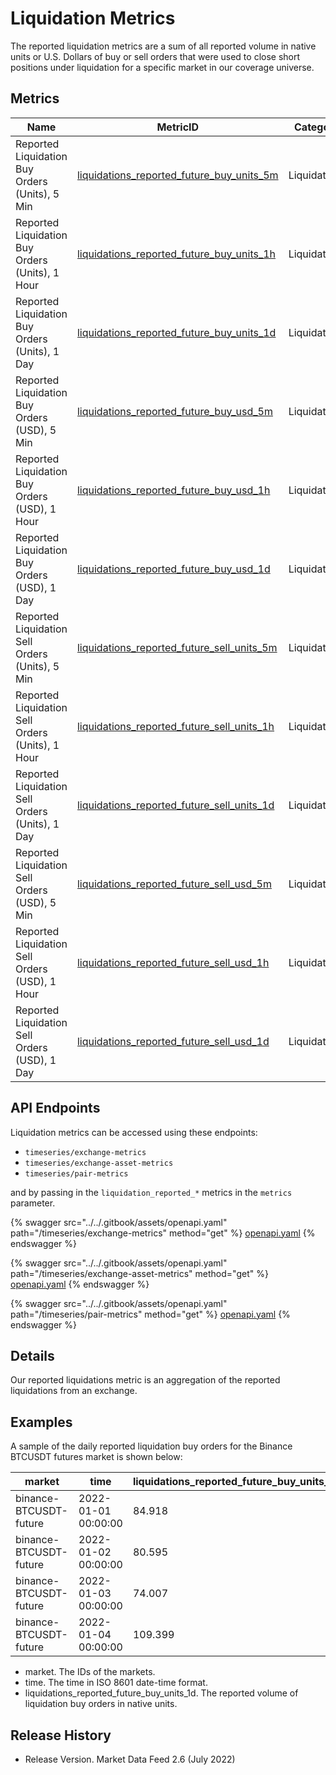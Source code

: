 # Liquidation Metrics

The reported liquidation metrics are a sum of all reported volume in native units or U.S. Dollars of buy or sell orders that were used to close short positions under liquidation for a specific market in our coverage universe.

## Metrics

<table><thead><tr><th width="197">Name</th><th width="355">MetricID</th><th width="134">Category</th><th>Subcategory</th><th>Type</th><th>Unit</th><th>Interval</th></tr></thead><tbody><tr><td>Reported Liquidation Buy Orders (Units), 5 Min</td><td><a href="https://coverage.coinmetrics.io/search-results?query=liquidations_reported_future_buy_units_5m">liquidations_reported_future_buy_units_5m</a></td><td>Liquidations</td><td>Futures</td><td>Sum</td><td>Native Units</td><td>5m</td></tr><tr><td>Reported Liquidation Buy Orders (Units), 1 Hour</td><td><a href="https://coverage.coinmetrics.io/search-results?query=liquidations_reported_future_buy_units_1h">liquidations_reported_future_buy_units_1h</a></td><td>Liquidations</td><td>Futures</td><td>Sum</td><td>Native Units</td><td>1h</td></tr><tr><td>Reported Liquidation Buy Orders (Units), 1 Day</td><td><a href="https://coverage.coinmetrics.io/search-results?query=liquidations_reported_future_buy_units_1d">liquidations_reported_future_buy_units_1d</a></td><td>Liquidations</td><td>Futures</td><td>Sum</td><td>Native Units</td><td>1d</td></tr><tr><td>Reported Liquidation Buy Orders (USD), 5 Min</td><td><a href="https://coverage.coinmetrics.io/search-results?query=liquidations_reported_future_buy_usd_5m">liquidations_reported_future_buy_usd_5m</a></td><td>Liquidations</td><td>Futures</td><td>Sum</td><td>USD</td><td>5m</td></tr><tr><td>Reported Liquidation Buy Orders (USD), 1 Hour</td><td><a href="https://coverage.coinmetrics.io/search-results?query=liquidations_reported_future_buy_usd_1h">liquidations_reported_future_buy_usd_1h</a></td><td>Liquidations</td><td>Futures</td><td>Sum</td><td>USD</td><td>1h</td></tr><tr><td>Reported Liquidation Buy Orders (USD), 1 Day</td><td><a href="https://coverage.coinmetrics.io/search-results?query=liquidations_reported_future_buy_usd_1d">liquidations_reported_future_buy_usd_1d</a></td><td>Liquidations</td><td>Futures</td><td>Sum</td><td>USD</td><td>1d</td></tr><tr><td>Reported Liquidation Sell Orders (Units), 5 Min</td><td><a href="https://coverage.coinmetrics.io/search-results?query=liquidations_reported_future_sell_units_5m">liquidations_reported_future_sell_units_5m</a></td><td>Liquidations</td><td>Futures</td><td>Sum</td><td>Native Units</td><td>5m</td></tr><tr><td>Reported Liquidation Sell Orders (Units), 1 Hour</td><td><a href="https://coverage.coinmetrics.io/search-results?query=liquidations_reported_future_sell_units_1h">liquidations_reported_future_sell_units_1h</a></td><td>Liquidations</td><td>Futures</td><td>Sum</td><td>Native Units</td><td>1h</td></tr><tr><td>Reported Liquidation Sell Orders (Units), 1 Day</td><td><a href="https://coverage.coinmetrics.io/search-results?query=liquidations_reported_future_sell_units_1d">liquidations_reported_future_sell_units_1d</a></td><td>Liquidations</td><td>Futures</td><td>Sum</td><td>Native Units</td><td>1d</td></tr><tr><td>Reported Liquidation Sell Orders (USD), 5 Min</td><td><a href="https://coverage.coinmetrics.io/search-results?query=liquidations_reported_future_sell_usd_5m">liquidations_reported_future_sell_usd_5m</a></td><td>Liquidations</td><td>Futures</td><td>Sum</td><td>USD</td><td>5m</td></tr><tr><td>Reported Liquidation Sell Orders (USD), 1 Hour</td><td><a href="https://coverage.coinmetrics.io/search-results?query=liquidations_reported_future_sell_usd_1h">liquidations_reported_future_sell_usd_1h</a></td><td>Liquidations</td><td>Futures</td><td>Sum</td><td>USD</td><td>1h</td></tr><tr><td>Reported Liquidation Sell Orders (USD), 1 Day</td><td><a href="https://coverage.coinmetrics.io/search-results?query=liquidations_reported_future_sell_usd_1d">liquidations_reported_future_sell_usd_1d</a></td><td>Liquidations</td><td>Futures</td><td>Sum</td><td>USD</td><td>1d</td></tr></tbody></table>

## **API Endpoints**

Liquidation metrics can be accessed using these endpoints:

* `timeseries/exchange-metrics`
* `timeseries/exchange-asset-metrics`
* `timeseries/pair-metrics`

and by passing in the `liquidation_reported_*` metrics in the `metrics` parameter.

{% swagger src="../../.gitbook/assets/openapi.yaml" path="/timeseries/exchange-metrics" method="get" %}
[openapi.yaml](../../.gitbook/assets/openapi.yaml)
{% endswagger %}

{% swagger src="../../.gitbook/assets/openapi.yaml" path="/timeseries/exchange-asset-metrics" method="get" %}
[openapi.yaml](../../.gitbook/assets/openapi.yaml)
{% endswagger %}

{% swagger src="../../.gitbook/assets/openapi.yaml" path="/timeseries/pair-metrics" method="get" %}
[openapi.yaml](../../.gitbook/assets/openapi.yaml)
{% endswagger %}

## Details

Our reported liquidations metric is an aggregation of the reported liquidations from an exchange.

## Examples

A sample of the daily reported liquidation buy orders for the Binance BTCUSDT futures market is shown below:

| market                 | time                | liquidations\_reported\_future\_buy\_units\_1d |
| ---------------------- | ------------------- | ---------------------------------------------- |
| binance-BTCUSDT-future | 2022-01-01 00:00:00 | 84.918                                         |
| binance-BTCUSDT-future | 2022-01-02 00:00:00 | 80.595                                         |
| binance-BTCUSDT-future | 2022-01-03 00:00:00 | 74.007                                         |
| binance-BTCUSDT-future | 2022-01-04 00:00:00 | 109.399                                        |

* market. The IDs of the markets.
* time. The time in ISO 8601 date-time format.
* liquidations\_reported\_future\_buy\_units\_1d. The reported volume of liquidation buy orders in native units.

## Release History

* Release Version. Market Data Feed 2.6 (July 2022)
